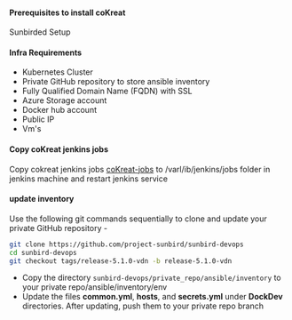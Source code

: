 #### Prerequisites to install coKreat <a href="#recommended-permissions-and-experience" id="recommended-permissions-and-experience"></a>

Sunbirded Setup 

#### Infra Requirements <a href="#infra-requirements" id="infra-requirements"></a>

* Kubernetes Cluster 
* Private GitHub repository to store ansible inventory
* Fully Qualified Domain Name (FQDN) with SSL
* Azure Storage account
* Docker hub account
* Public IP
* Vm's

#### Copy coKreat jenkins jobs <a href="#infra-requirements" id="infra-requirements"></a>

Copy cokreat jenkins jobs [coKreat-jobs](https://github.com/project-sunbird/sunbird-devops/tree/vdn-config/deploy/jenkins/jobs) to /varl/ib/jenkins/jobs folder in jenkins machine and restart jenkins service

#### update inventory <a href="#infra-requirements" id="infra-requirements"></a>

Use the following git commands sequentially to clone and update your private GitHub repository -

```bash
git clone https://github.com/project-sunbird/sunbird-devops
cd sunbird-devops
git checkout tags/release-5.1.0-vdn -b release-5.1.0-vdn
```

* Copy the directory `sunbird-devops/private_repo/ansible/inventory` to your private repo/ansible/inventory/env
* Update the files **common.yml**, **hosts**, and **secrets.yml** under **DockDev** directories. After updating, push them to your private repo branch

